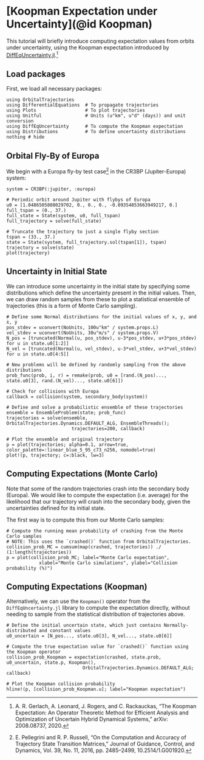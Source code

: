 # [Koopman Expectation under Uncertainty](@id Koopman)

This tutorial will briefly introduce computing expectation values from orbits under uncertainty, using the Koopman 
expectation introduced by [DiffEqUncertainty.jl](https://github.com/SciML/DiffEqUncertainty.jl).[^Gerlach2020]

[^Gerlach2020]: A. R. Gerlach, A. Leonard, J. Rogers, and C. Rackauckas, “The Koopman Expectation: An Operator Theoretic Method for Efficient Analysis and Optimization of Uncertain Hybrid Dynamical Systems,” arXiv: 2008.08737, 2020.

## Load packages

First, we load all necessary packages:

```@example 1
using OrbitalTrajectories
using DifferentialEquations  # To propagate trajectories
using Plots                  # To plot trajectories
using Unitful                # Units (u"km", u"d" (days)) and unit conversion
using DiffEqUncertainty      # To compute the Koopman expectation
using Distributions          # To define uncertainty distributions
nothing # hide
```

## Orbital Fly-By of Europa

We begin with a Europa fly-by test case[^Pellegrini2016] in the CR3BP (Jupiter-Europa) system:

[^Pellegrini2016]: E. Pellegrini and R. P. Russell, “On the Computation and Accuracy of Trajectory State Transition Matrices,” Journal of Guidance, Control, and Dynamics, Vol. 39, No. 11, 2016, pp. 2485–2499, 10.2514/1.G001920.

```@example 1
system = CR3BP(:jupiter, :europa)

# Periodic orbit around Jupiter with flybys of Europa
u0 = [1.0486505808029702, 0., 0., 0., -0.09354853663949217, 0.]
full_tspan = (0., 37.)
full_state = State(system, u0, full_tspan)
full_trajectory = solve(full_state)

# Truncate the trajectory to just a single flyby section
tspan = (33., 37.)
state = State(system, full_trajectory.sol(tspan[1]), tspan)
trajectory = solve(state)
plot(trajectory)
```

## Uncertainty in Initial State

We can introduce some uncertainty in the initial state by specifying some distributions which define
the uncertainty present in the initial values. Then, we can draw random samples from these to plot
a statistical ensemble of trajectories (this is a form of Monte Carlo sampling).

```@example 1
# Define some Normal distributions for the initial values of x, y, and ẋ, ẏ
pos_stdev = uconvert(NoUnits, 100u"km" / system.props.L)
vel_stdev = uconvert(NoUnits, 30u"m/s" / system.props.V)
N_pos = [truncated(Normal(u, pos_stdev), u-3*pos_stdev, u+3*pos_stdev) for u in state.u0[1:2]]
N_vel = [truncated(Normal(u, vel_stdev), u-3*vel_stdev, u+3*vel_stdev) for u in state.u0[4:5]]

# New problems will be defined by randomly sampling from the above distributions
prob_func(prob, i, r) = remake(prob, u0 = [rand.(N_pos)..., state.u0[3], rand.(N_vel)..., state.u0[6]])

# Check for collisions with Europa
callback = collision(system, secondary_body(system))

# Define and solve a probabilistic ensemble of these trajectories
ensemble = EnsembleProblem(state; prob_func)
trajectories = solve(ensemble, OrbitalTrajectories.Dynamics.DEFAULT_ALG, EnsembleThreads();
                        trajectories=200, callback)

# Plot the ensemble and original trajectory
p = plot(trajectories; alpha=0.1, arrow=true, color_palette=:linear_blue_5_95_c73_n256, nomodel=true)
plot!(p, trajectory; c=:black, lw=3)
```

## Computing Expectations (Monte Carlo)

Note that some of the random trajectories crash into the secondary body (Europa). We would like to
compute the expectation (i.e. average) for the likelihood that our trajectory will crash into
the secondary body, given the uncertainties defined for its initial state.

The first way is to compute this from our Monte Carlo samples:

```@example 1
# Compute the running mean probability of crashing from the Monte Carlo samples
# NOTE: This uses the `crashed()` function from OrbitalTrajectories.
collision_prob_MC = cumsum(map(crashed, trajectories)) ./ (1:length(trajectories))
p = plot(collision_prob_MC; label="Monte Carlo expectation",
            xlabel="Monte Carlo simulations", ylabel="Collision probability (%)")
```

## Computing Expectations (Koopman)

Alternatively, we can use the `Koopman()` operator from the `DiffEqUncertainty.jl` library to
compute the expectation directly, without needing to sample from the statistical distribution of
trajectories above.

```@example 1
# Define the initial uncertain state, which just contains Normally-distributed and constant values
u0_uncertain = [N_pos..., state.u0[3], N_vel..., state.u0[6]]

# Compute the true expectation value for `crashed()` function using the Koopman operator
collision_prob_Koopman = expectation(crashed, state.prob, u0_uncertain, state.p, Koopman(),
                            OrbitalTrajectories.Dynamics.DEFAULT_ALG; callback)

# Plot the Koopman collision probability
hline!(p, [collision_prob_Koopman.u]; label="Koopman expectation")
```